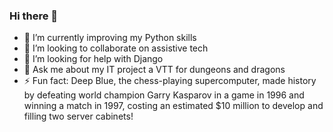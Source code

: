 ### Hi there 👋
- 🌱 I’m currently improving my Python skills
- 👯 I’m looking to collaborate on assistive tech
- 🤔 I’m looking for help with Django
- 💬 Ask me about my IT project a VTT for dungeons and dragons
- ⚡ Fun fact: Deep Blue, the chess-playing supercomputer, made history by defeating world champion Garry Kasparov in a game in 1996 and winning a match in 1997, costing an estimated $10 million to develop and filling two server cabinets!

